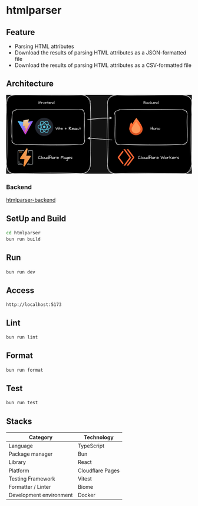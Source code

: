 # htmlparser

## Feature

- Parsing HTML attributes
- Download the results of parsing HTML attributes as a JSON-formatted file
- Download the results of parsing HTML attributes as a CSV-formatted file

## Architecture

![arch](./docs/architecture.png)

### Backend

[htmlparser-backend](https://github.com/superneko160/htmlparser-backend)

## SetUp and Build

```bash
cd htmlparser
bun run build
```

## Run

```bash
bun run dev
```

## Access

```
http://localhost:5173
```

## Lint

```bash
bun run lint
```

## Format

```bash
bun run format
```

## Test

```bash
bun run test
```

## Stacks

| Category | Technology |
| ---- | ---- |
| Language | TypeScript |
| Package manager | Bun |
| Library | React |
| Platform | Cloudflare Pages |
| Testing Framework | Vitest |
| Formatter / Linter | Biome |
| Development environment | Docker |
